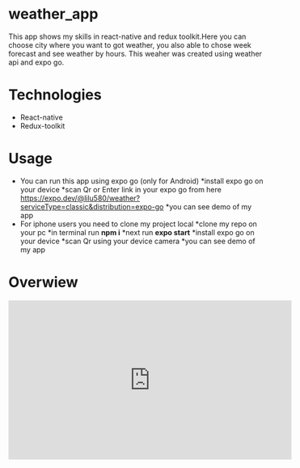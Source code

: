 # weather_app
This app shows my skills in react-native and redux toolkit.Here you can choose city where you want to got weather, you also able to chose week forecast and see weather by hours.
This weaher was created using weather api and expo go.
# Technologies
- React-native
- Redux-toolkit
# Usage
- You can run this app using expo go (only for Android)
  *install expo go on your device
  *scan Qr or Enter link in your expo go from here https://expo.dev/@lilu580/weather?serviceType=classic&distribution=expo-go
  *you can see demo of my app
- For iphone users you need to clone my project local
  *clone my repo on your pc
  *in terminal run **npm i**
  *next run **expo start** 
  *install expo go on your device
  *scan Qr using your device camera
  *you can see demo of my app
# Overwiew
  <iframe width="560" height="315" src="https://vimeo.com/834027502?share=copy" frameborder="0" allowfullscreen></iframe>
